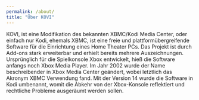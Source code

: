 ```yaml
---
permalink: /about/
title: "Über KOVI"
---
```


KOVI, ist eine Modifikation des bekannten XBMC/Kodi Media Center, oder einfach nur Kodi, ehemals XBMC, ist eine freie und plattformübergreifende Software für die Einrichtung eines Home Theater PCs. Das Projekt ist durch Add-ons stark erweiterbar und erhielt bereits mehrere Auszeichnungen. Ursprünglich für die Spielkonsole Xbox entwickelt, hieß die Software anfangs noch Xbox Media Player. Im Jahr 2002 wurde der Name beschreibender in Xbox Media Center geändert, wobei letztlich das Akronym XBMC Verwendung fand. Mit der Version 14 wurde die Software in Kodi umbenannt, womit die Abkehr von der Xbox-Konsole reflektiert und rechtliche Probleme ausgeräumt werden sollen.
